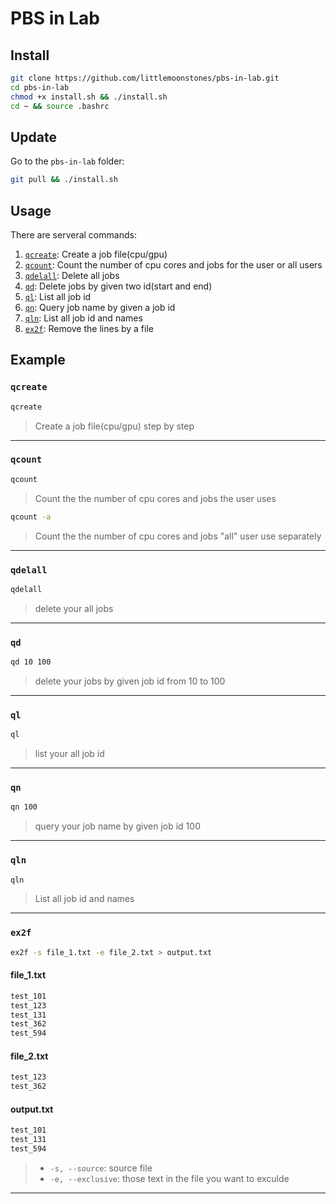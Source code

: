 # PBS in Lab
## Install
```bash
git clone https://github.com/littlemoonstones/pbs-in-lab.git
cd pbs-in-lab
chmod +x install.sh && ./install.sh
cd ~ && source .bashrc
```

## Update
Go to the `pbs-in-lab` folder:
```bash
git pull && ./install.sh
```

## Usage
There are serveral commands:
  1. [`qcreate`](#qcreate): Create a job file(cpu/gpu)
  2. [`qcount`](#qcount): Count the number of cpu cores and jobs for the user or all users
  3. [`qdelall`](#qdelall): Delete all jobs
  4. [`qd`](#qd): Delete jobs by given two id(start and end)
  5. [`ql`](#ql): List all job id
  6. [`qn`](#qn): Query job name by given a job id
  7.  [`qln`](#qln): List all job id and names
  8.  [`ex2f`](#ex2f): Remove the lines by a file

## Example
### `qcreate`
```bash
qcreate
```
> Create a job file(cpu/gpu) step by step
---

### `qcount`
```bash
qcount
```
> Count the the number of cpu cores and jobs the user uses

```bash
qcount -a
```
> Count the the number of cpu cores and jobs "all" user use separately
---

### `qdelall`
```bash
qdelall
```
> delete your all jobs
---

### `qd`
```bash
qd 10 100
```
> delete your jobs by given job id from 10 to 100
---
### `ql`
```bash
ql
```
> list your all job id
---

### `qn`
```bash
qn 100
```
> query your job name by given job id 100
---

### `qln`
```bash
qln
```
> List all job id and names
---

### `ex2f`

```bash
ex2f -s file_1.txt -e file_2.txt > output.txt
```

#### file_1.txt
```txt
test_101
test_123
test_131
test_362
test_594
```

#### file_2.txt
```txt
test_123
test_362
```

#### output.txt
```txt
test_101
test_131
test_594
```

> - `-s, --source`: source file
> - `-e, --exclusive`: those text in the file you want to exculde
---